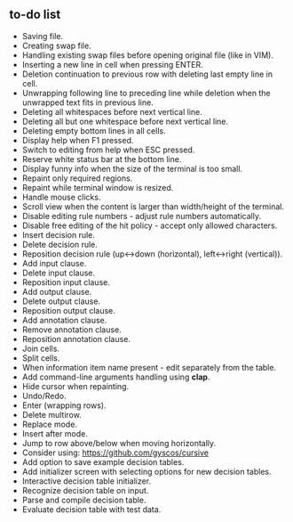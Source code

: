 ## to-do list

- Saving file.
- Creating swap file.
- Handling existing swap files before opening original file (like in VIM).
- Inserting a new line in cell when pressing ENTER.
- Deletion continuation to previous row with deleting last empty line in cell.
- Unwrapping following line to preceding line while deletion when the unwrapped text fits in previous line.
- Deleting all whitespaces before next vertical line.
- Deleting all but one whitespace before next vertical line.
- Deleting empty bottom lines in all cells.
- Display help when F1 pressed.
- Switch to editing from help when ESC pressed.
- Reserve white status bar at the bottom line.
- Display funny info when the size of the terminal is too small.
- Repaint only required regions.
- Repaint while terminal window is resized.
- Handle mouse clicks.
- Scroll view when the content is larger than width/height of the terminal.
- Disable editing rule numbers - adjust rule numbers automatically.
- Disable free editing of the hit policy - accept only allowed characters.
- Insert decision rule.
- Delete decision rule.
- Reposition decision rule (up<->down (horizontal), left<->right (vertical)).
- Add input clause.
- Delete input clause.
- Reposition input clause.
- Add output clause.
- Delete output clause.
- Reposition output clause.
- Add annotation clause.
- Remove annotation clause.
- Reposition annotation clause.
- Join cells.
- Split cells.
- When information item name present - edit separately from the table.
- Add command-line arguments handling using **clap**.
- Hide cursor when repainting.
- Undo/Redo.
- Enter (wrapping rows).
- Delete multirow.
- Replace mode.
- Insert after mode.
- Jump to row above/below when moving horizontally.
- Consider using: https://github.com/gyscos/cursive
- Add option to save example decision tables.
- Add initializer screen with selecting options for new decision tables.
- Interactive decision table initializer.
- Recognize decision table on input.
- Parse and compile decision table.
- Evaluate decision table with test data.